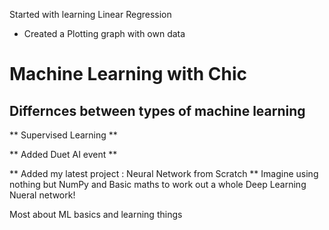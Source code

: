Started with learning Linear Regression
  - Created a Plotting graph with own data
# Machine Learning with Chic

## Differnces between types of machine learning

** Supervised Learning ** 

** Added Duet AI event **

** Added my latest project : Neural Network from Scratch **
Imagine using nothing but NumPy and Basic maths to work out a whole Deep Learning Nueral
network!

Most about ML basics and learning things